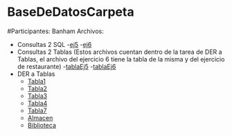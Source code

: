# BaseDeDatosCarpeta
#Participantes: Banham
Archivos:
- Consultas 2 SQL
  -[ej5](https://github.com/Teo418/BaseDeDatosCarpeta/blob/main/DER%201%205.mwb)
  -[ej6](https://github.com/Teo418/BaseDeDatosCarpeta/blob/main/DER%201%206%20y%20DER%203%20(Banham-Imbroisi).mwb)
- Consultas 2 Tablas (Estos archivos cuentan dentro de la tarea de DER a Tablas, el archivo del ejercicio 6 tiene la tabla de la misma y del ejercicio de restaurante)
  -[tablaEj5](https://github.com/Teo418/BaseDeDatosCarpeta/blob/main/consultas2(ej5der1).sql)
  -[tablaEj6](https://github.com/Teo418/BaseDeDatosCarpeta/blob/main/consultas2(ej6der1).sql)
- DER a Tablas
  - [Tabla1](https://github.com/Teo418/BaseDeDatosCarpeta/blob/f48e62446fc2eb9322718b2b01a26ccb9e9e6a92/DER%20a%20Tablas/EJERCICIO%201.mwb)
  - [Tabla2](https://github.com/Teo418/BaseDeDatosCarpeta/blob/f48e62446fc2eb9322718b2b01a26ccb9e9e6a92/DER%20a%20Tablas/EJERCICIO%202.mwb)
  - [Tabla3](https://github.com/Teo418/BaseDeDatosCarpeta/blob/f48e62446fc2eb9322718b2b01a26ccb9e9e6a92/DER%20a%20Tablas/EJERCICIO%203%203.mwb)
  - [Tabla4](https://github.com/Teo418/BaseDeDatosCarpeta/blob/f48e62446fc2eb9322718b2b01a26ccb9e9e6a92/DER%20a%20Tablas/EJERCICIO%204%201.mwb)
  - [Tabla7](https://github.com/Teo418/BaseDeDatosCarpeta/blob/f48e62446fc2eb9322718b2b01a26ccb9e9e6a92/DER%20a%20Tablas/Ejercicio%207.mwb)
  - [Almacen]()
  - [Biblioteca]()
